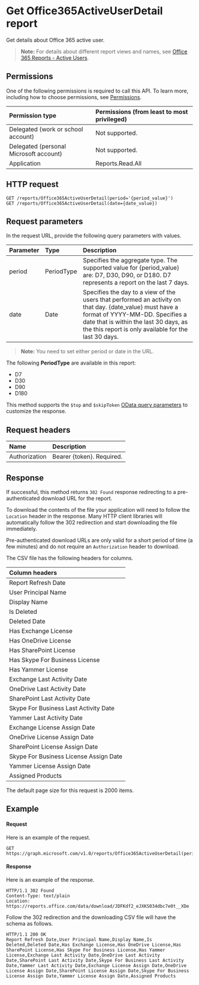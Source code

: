 # Get Office365ActiveUserDetail report

Get details about Office 365 active user.

> **Note:** For details about different report views and names, see [Office 365 Reports - Active Users](https://support.office.com/client/Active-Users-fc1cf1d0-cd84-43fd-adb7-a4c4dfa8112d).

## Permissions

One of the following permissions is required to call this API. To learn more, including how to choose permissions, see [Permissions](../../../concepts/permissions_reference.md).

| Permission type                        | Permissions (from least to most privileged) |
| :------------------------------------- | :--------------------------------------- |
| Delegated (work or school account)     | Not supported.                           |
| Delegated (personal Microsoft account) | Not supported.                           |
| Application                            | Reports.Read.All                         |

## HTTP request

```http
GET /reports/Office365ActiveUserDetail(period='{period_value}')
GET /reports/Office365ActiveUserDetail(date={date_value})
```

## Request parameters

In the request URL, provide the following query parameters with values.

| Parameter | Type       | Description                              |
| :-------- | :--------- | :--------------------------------------- |
| period    | PeriodType | Specifies the aggregate type. The supported value for {period_value} are: D7, D30, D90, or D180. D7 represents a report on the last 7 days. |
| date      | Date       | Specifies the day to a view of the users that performed an activity on that day. {date_value} must have a format of YYYY-MM-DD. Specifies a date that is within the last 30 days, as the this report is only available for the last 30 days. |

> **Note:** You need to set either period or date in the URL.

The following **PeriodType** are available in this report:

- D7
- D30
- D90
- D180

This method supports the `$top` and `$skipToken` [OData query parameters](../../../concepts/query_parameters.md) to customize the response.

## Request headers

| Name          | Description               |
| :------------ | :------------------------ |
| Authorization | Bearer {token}. Required. |

## Response

If successful, this method returns `302 Found` response redirecting to a pre-authenticated download URL for the report.

To download the contents of the file your application will need to follow the `Location` header in the response.
Many HTTP client libraries will automatically follow the 302 redirection and start downloading the file immediately.

Pre-authenticated download URLs are only valid for a short period of time (a few minutes) and do not require an `Authorization` header to download.

The CSV file has the following headers for columns.

| Column headers                         |
| :------------------------------------- |
| Report Refresh Date                    |
| User Principal Name                    |
| Display Name                           |
| Is Deleted                             |
| Deleted Date                           |
| Has Exchange License                   |
| Has OneDrive License                   |
| Has SharePoint License                 |
| Has Skype For Business License         |
| Has Yammer License                     |
| Exchange Last Activity Date            |
| OneDrive Last Activity Date            |
| SharePoint Last Activity Date          |
| Skype For Business Last Activity Date  |
| Yammer Last Activity Date              |
| Exchange License Assign Date           |
| OneDrive License Assign Date           |
| SharePoint License Assign Date         |
| Skype For Business License Assign Date |
| Yammer License Assign Date             |
| Assigned Products                      |

The default page size for this request is 2000 items.

## Example

#### Request

Here is an example of the request.

```http
GET https://graph.microsoft.com/v1.0/reports/Office365ActiveUserDetail(period='D7')
```

#### Response

Here is an example of the response.

```http
HTTP/1.1 302 Found
Content-Type: text/plain
Location: https://reports.office.com/data/download/JDFKdf2_eJXKS034dbc7e0t__XDe
```

Follow the 302 redirection and the downloading CSV file will have the schema as follows.

```http
HTTP/1.1 200 OK
Report Refresh Date,User Principal Name,Display Name,Is Deleted,Deleted Date,Has Exchange License,Has OneDrive License,Has SharePoint License,Has Skype For Business License,Has Yammer License,Exchange Last Activity Date,OneDrive Last Activity Date,SharePoint Last Activity Date,Skype For Business Last Activity Date,Yammer Last Activity Date,Exchange License Assign Date,OneDrive License Assign Date,SharePoint License Assign Date,Skype For Business License Assign Date,Yammer License Assign Date,Assigned Products
```
